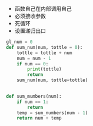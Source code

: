 - 函数自己在内部调用自己
- 必须接收参数
- 死循环
- 设置递归出口

```python
gl_num = 0
def sum_num(num, tottle = 0):
    tottle = tottle + num
    num = num - 1
    if num == 0:
        print(tottle)
        return
    sum_num(num, tottle=tottle)
    
```

```python
def sum_mumbers(num):
    if num == 1:
        return
    temp = sum_numbers(num - 1)
    return num + temp
```

